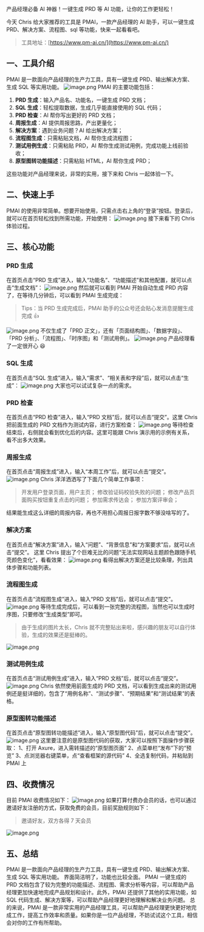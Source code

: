 产品经理必备 AI 神器！一键生成 PRD 等 AI 功能，让你的工作更轻松！

今天 Chris 给大家推荐的工具是 PMAI，一款产品经理的 AI 助手，可以一键生成 PRD、解决方案、流程图、sql 等功能，快来一起看看吧。

> 工具地址：[https://www.pm-ai.cn/](https://www.pm-ai.cn/)

## 一、工具介绍

PMAI 是一款面向产品经理的生产力工具，具有一键生成 PRD、输出解决方案、生成 SQL 等实用功能。
![image.png](https://cdn.nlark.com/yuque/0/2023/png/186051/1687786292155-d4ad0f20-225f-4fde-b80b-648c48d13855.png#averageHue=%231f1e2d&clientId=u20ba56d2-3b47-4&from=paste&height=1782&id=uc5f4dffd&originHeight=1782&originWidth=3572&originalType=binary&ratio=1&rotation=0&showTitle=false&size=818592&status=done&style=none&taskId=u2e6d083a-ccf1-493e-8611-5de2b0e84d6&title=&width=3572)
PMAI 的主要功能包括：

1. **PRD 生成**：输入产品名、功能名，一键生成 PRD 文档；
2. **SQL 生成**：轻松提取数据，生成几乎能直接使用的 SQL 代码；
3. **PRD 检查**：AI 帮你写出更好的 PRD 文档；
4. **周报生成**：AI 提供周报思路，产出更量化；
5. **解决方案**：遇到业务问题？AI 给出解决方案；
6. **流程图生成**：只需粘贴文档，AI 帮你生成流程图；
7. **测试用例生成**：只需粘贴 PRD，AI 帮你生成测试用例，完成功能上线前验收；
8. **原型图转功能描述**：只需粘贴 HTML，AI 帮你生成 PRD；

这些功能对产品经理来说，非常的实用，接下来和 Chris 一起体验一下。

## 二、快速上手

PMAI 的使用非常简单。想要开始使用，只需点击右上角的“登录”按钮。登录后，就可以在首页轻松找到所需功能，开始使用：
![image.png](https://cdn.nlark.com/yuque/0/2023/png/186051/1687786292155-d4ad0f20-225f-4fde-b80b-648c48d13855.png#averageHue=%231f1e2d&clientId=u20ba56d2-3b47-4&from=paste&height=1782&id=xmhzS&originHeight=1782&originWidth=3572&originalType=binary&ratio=1&rotation=0&showTitle=false&size=818592&status=done&style=none&taskId=u2e6d083a-ccf1-493e-8611-5de2b0e84d6&title=&width=3572)
接下来看下的 Chris 体验过程。

## 三、核心功能

### PRD 生成

在首页点击“PRD 生成”进入，输入“功能名”、“功能描述”和其他配置，就可以点击“生成文档”：
![image.png](https://cdn.nlark.com/yuque/0/2023/png/186051/1687787001039-977d6708-e8d1-4963-9b75-f82efe67aeab.png#averageHue=%23333456&clientId=u9c6b3584-4f99-4&from=paste&height=1590&id=u81af9a64&originHeight=1590&originWidth=3548&originalType=binary&ratio=1&rotation=0&showTitle=false&size=308791&status=done&style=none&taskId=u2164b602-4fb0-4f54-a88c-721457e109d&title=&width=3548)
然后就可以看到 PMAI 开始自动生成 PRD 内容了，在等待几分钟后，可以看到 PMAI 生成完成：

> Tips：当 PRD 生成完成后，PMAI 助手的公众号还会贴心发消息提醒生成完成 👍

![image.png](https://cdn.nlark.com/yuque/0/2023/png/186051/1687787660885-c025e99c-27cf-4297-8e8d-fda708bf29c0.png#averageHue=%233b3b5d&clientId=u9c6b3584-4f99-4&from=paste&height=1640&id=u54645150&originHeight=1640&originWidth=3550&originalType=binary&ratio=1&rotation=0&showTitle=false&size=620189&status=done&style=none&taskId=u8db70706-26bd-49a2-b20f-417124ac549&title=&width=3550)
不仅生成了「PRD 正文」，还有「页面结构图」、「数据字段」、「PRD 分析」、「流程图」、「时序图」和「测试用例」。
![image.png](https://cdn.nlark.com/yuque/0/2023/png/186051/1687787749936-5620dfc8-3f49-4d3b-a60d-883f579a9e8e.png#averageHue=%23383956&clientId=u9c6b3584-4f99-4&from=paste&height=1712&id=u94fa5d1d&originHeight=1712&originWidth=3254&originalType=binary&ratio=1&rotation=0&showTitle=false&size=1758103&status=done&style=none&taskId=u72facac5-ffe5-4d30-a355-02421b96f8d&title=&width=3254)
产品经理看了一定很开心 😆

### SQL 生成

在首页点击“SQL 生成”进入，输入“需求”、“相关表和字段”后，就可以点击“生成”：
![image.png](https://cdn.nlark.com/yuque/0/2023/png/186051/1687787980847-6690f26d-475b-48d9-a98f-a0ad0bbb05da.png#averageHue=%233b3c5d&clientId=u9c6b3584-4f99-4&from=paste&height=1512&id=u96211a89&originHeight=1512&originWidth=3516&originalType=binary&ratio=1&rotation=0&showTitle=false&size=343101&status=done&style=none&taskId=ue842bdd0-1480-496d-8fd0-eef620be5ad&title=&width=3516)
大家也可以试试复杂一点的需求。

### PRD 检查

在首页点击“PRD 检查”进入，输入“PRD 文档”后，就可以点击“提交”。这里 Chris 把前面生成的 PRD 文档作为测试内容，进行方案检查：
![image.png](https://cdn.nlark.com/yuque/0/2023/png/186051/1687788470211-f0d1afcd-5635-4e0b-a75f-d2f7506e6452.png#averageHue=%2337395a&clientId=u9c6b3584-4f99-4&from=paste&height=1760&id=u810552ce&originHeight=1760&originWidth=3560&originalType=binary&ratio=1&rotation=0&showTitle=false&size=693675&status=done&style=none&taskId=ub7821666-87c0-49c8-aa6f-33b81d44000&title=&width=3560)
等待检查结束后，右侧就会看到优化后的内容。这里可能跟 Chris 演示用的示例有关系，看不出多大效果。

### 周报生成

在首页点击“周报生成”进入，输入“本周工作”后，就可以点击“提交”。
![image.png](https://cdn.nlark.com/yuque/0/2023/png/186051/1687788683287-645988ba-3942-4630-aa11-5b9358733fa3.png#averageHue=%233a3a5c&clientId=u9c6b3584-4f99-4&from=paste&height=1734&id=u7a00ece5&originHeight=1734&originWidth=3560&originalType=binary&ratio=1&rotation=0&showTitle=false&size=673045&status=done&style=none&taskId=u14fcabe7-a6de-4133-962e-ca6c6346b5f&title=&width=3560)
Chris 洋洋洒洒写了下面几个简单工作事项：

> 开发用户登录页面，用户主页；
> 修改验证码校验失败的问题；
> 修改产品页面购买按钮重复点击的问题；
> 参加需求传达会；
> 参加方案评审会；

结果能生成这么详细的周报内容，再也不用担心周报日报字数不够没啥写的了。

### 解决方案

在首页点击“解决方案”进入，输入“问题”、“背景信息”和“方案要求”后，就可以点击“提交”。
这里 Chris 提出了个巨难无比的问题“无法实现网站主题颜色跟随手机壳颜色变化”，看看效果：
![image.png](https://cdn.nlark.com/yuque/0/2023/png/186051/1687789108227-a459cacb-0560-49d9-b990-502936eb205e.png#averageHue=%2339395b&clientId=u9c6b3584-4f99-4&from=paste&height=1774&id=u2ecba379&originHeight=1774&originWidth=3574&originalType=binary&ratio=1&rotation=0&showTitle=false&size=738039&status=done&style=none&taskId=ua5e8cf8a-9e89-4105-9059-dba713fcd91&title=&width=3574)
看得出解决方案还是比较条理，列出具体步骤和功能列表。

### 流程图生成

在首页点击“流程图生成”进入，输入“PRD 文档”后，就可以点击“提交”。
![image.png](https://cdn.nlark.com/yuque/0/2023/png/186051/1687789326789-f33fea40-f49a-43e2-84d1-ac07d43fce35.png#averageHue=%23545576&clientId=u9c6b3584-4f99-4&from=paste&height=1380&id=u222c0b16&originHeight=1380&originWidth=2210&originalType=binary&ratio=1&rotation=0&showTitle=false&size=417681&status=done&style=none&taskId=u02035995-4eec-411f-995b-384cc56fd60&title=&width=2210)
等待生成完成后，可以看到一张完整的流程图，当然也可以生成时序图，只要修改“生成类型”即可。

> 由于生成的图片太长，Chris 就不完整贴出来啦，感兴趣的朋友可以自行体验，生成的效果还是挺棒的。

![image.png](https://cdn.nlark.com/yuque/0/2023/png/186051/1687789534911-993319c1-b5b3-40b0-b762-57aad28466a3.png#averageHue=%23f6f7f7&clientId=u9c6b3584-4f99-4&from=paste&height=1766&id=ua65016f0&originHeight=1766&originWidth=3578&originalType=binary&ratio=1&rotation=0&showTitle=false&size=202924&status=done&style=none&taskId=u101ea9a3-56b7-4002-8ffc-46b0a8257ec&title=&width=3578)

### 测试用例生成

在首页点击“测试用例生成”进入，输入“PRD 文档”后，就可以点击“提交”。
![image.png](https://cdn.nlark.com/yuque/0/2023/png/186051/1687789655750-50f7a5b4-bc1f-4538-90ca-74f3bce6e2bb.png#averageHue=%233c3c5d&clientId=u9c6b3584-4f99-4&from=paste&height=1732&id=u81dee8db&originHeight=1732&originWidth=3560&originalType=binary&ratio=1&rotation=0&showTitle=false&size=747268&status=done&style=none&taskId=u5fc25529-4e96-43e4-9179-10f46cff9ec&title=&width=3560)
Chris 依然使用前面生成的 PRD 文档，可以看到生成出来的测试用例还是挺详细的，包含了“用例名称”、“测试步骤”、“预期结果”和“测试结果”的表格。

### 原型图转功能描述

在首页点击“原型图转功能描述”进入，输入“原型图代码”后，就可以点击“提交”。
![image.png](https://cdn.nlark.com/yuque/0/2023/png/186051/1687789866823-af892e2e-c71f-4183-8066-fd5a29be2d55.png#averageHue=%2338395a&clientId=u9c6b3584-4f99-4&from=paste&height=1784&id=u27b88975&originHeight=1784&originWidth=3500&originalType=binary&ratio=1&rotation=0&showTitle=false&size=694262&status=done&style=none&taskId=u55d83cee-4c5e-497b-b76c-76438817323&title=&width=3500)
这里要注意的是原型图代码的获取，大家可以按照下面操作步骤获取：
1、打开 Axure，进入需转描述的“原型图页面”
2、点菜单栏“发布”下的“预览”
3、点浏览器右键菜单，点“查看框架的源代码”
4、全选复制代码，并粘贴到 PMAI 上

## 四、收费情况

目前 PMAI 收费情况如下：
![image.png](https://cdn.nlark.com/yuque/0/2023/png/186051/1687789969269-9b75a70f-5069-4a52-998d-73073c3f62c6.png#averageHue=%23252535&clientId=u9c6b3584-4f99-4&from=paste&height=543&id=u9f85fc37&originHeight=1282&originWidth=1230&originalType=binary&ratio=1&rotation=0&showTitle=false&size=368104&status=done&style=none&taskId=ub2531158-cbf3-4e7c-ad86-1cc75cdffea&title=&width=521)
如果打算付费办会员的话，也可以通过邀请好友注册的方式，获取免费的会员，目前奖励规则如下：

> 邀请好友，双方各得 7 天会员

![image.png](https://cdn.nlark.com/yuque/0/2023/png/186051/1687790069675-951440fc-bc2e-4772-ad50-0a93f1b71bf6.png#averageHue=%23eadd5e&clientId=u9c6b3584-4f99-4&from=paste&height=828&id=uff134330&originHeight=828&originWidth=1398&originalType=binary&ratio=1&rotation=0&showTitle=false&size=134261&status=done&style=none&taskId=uab058ed2-2af6-47fc-93f4-782a19862f1&title=&width=1398)

## 五、总结

PMAI 是一款面向产品经理的生产力工具，具有一键生成 PRD、输出解决方案、生成 SQL 等实用功能。 界面简洁明了，功能也比较全面。
PMAI 一键生成的 PRD 文档包含了较为完整的功能描述、流程图、需求分析等内容，可以帮助产品经理更加快速地完成产品规划和设计。此外，PMAI 还提供了其他的实用功能，如 SQL 代码生成、解决方案等，可以帮助产品经理更好地理解和解决业务问题。
总的来说，PMAI 是一款非常实用的产品经理工具，可以帮助产品经理更快更好地完成工作，提高工作效率和质量。如果你是一位产品经理，不妨试试这个工具，相信会对你的工作有所帮助。
